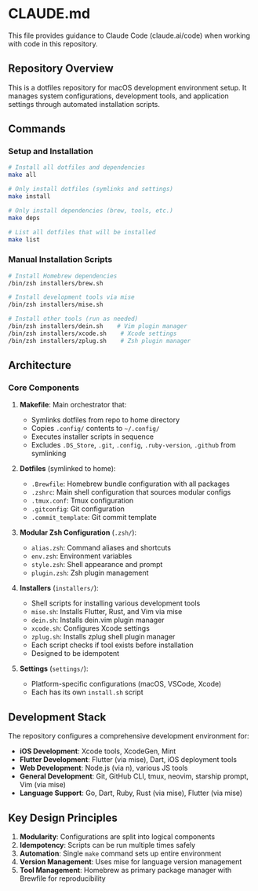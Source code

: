# CLAUDE.md

This file provides guidance to Claude Code (claude.ai/code) when working with code in this repository.

## Repository Overview

This is a dotfiles repository for macOS development environment setup. It manages system configurations, development tools, and application settings through automated installation scripts.

## Commands

### Setup and Installation
```bash
# Install all dotfiles and dependencies
make all

# Only install dotfiles (symlinks and settings)
make install

# Only install dependencies (brew, tools, etc.)
make deps

# List all dotfiles that will be installed
make list
```

### Manual Installation Scripts
```bash
# Install Homebrew dependencies
/bin/zsh installers/brew.sh

# Install development tools via mise
/bin/zsh installers/mise.sh

# Install other tools (run as needed)
/bin/zsh installers/dein.sh    # Vim plugin manager
/bin/zsh installers/xcode.sh    # Xcode settings
/bin/zsh installers/zplug.sh    # Zsh plugin manager
```

## Architecture

### Core Components

1. **Makefile**: Main orchestrator that:
   - Symlinks dotfiles from repo to home directory
   - Copies `.config/` contents to `~/.config/`
   - Executes installer scripts in sequence
   - Excludes `.DS_Store`, `.git`, `.config`, `.ruby-version`, `.github` from symlinking

2. **Dotfiles** (symlinked to home):
   - `.Brewfile`: Homebrew bundle configuration with all packages
   - `.zshrc`: Main shell configuration that sources modular configs
   - `.tmux.conf`: Tmux configuration
   - `.gitconfig`: Git configuration
   - `.commit_template`: Git commit template

3. **Modular Zsh Configuration** (`.zsh/`):
   - `alias.zsh`: Command aliases and shortcuts
   - `env.zsh`: Environment variables
   - `style.zsh`: Shell appearance and prompt
   - `plugin.zsh`: Zsh plugin management

4. **Installers** (`installers/`):
   - Shell scripts for installing various development tools
   - `mise.sh`: Installs Flutter, Rust, and Vim via mise
   - `dein.sh`: Installs dein.vim plugin manager
   - `xcode.sh`: Configures Xcode settings
   - `zplug.sh`: Installs zplug shell plugin manager
   - Each script checks if tool exists before installation
   - Designed to be idempotent

5. **Settings** (`settings/`):
   - Platform-specific configurations (macOS, VSCode, Xcode)
   - Each has its own `install.sh` script

## Development Stack

The repository configures a comprehensive development environment for:
- **iOS Development**: Xcode tools, XcodeGen, Mint
- **Flutter Development**: Flutter (via mise), Dart, iOS deployment tools
- **Web Development**: Node.js (via n), various JS tools
- **General Development**: Git, GitHub CLI, tmux, neovim, starship prompt, Vim (via mise)
- **Language Support**: Go, Dart, Ruby, Rust (via mise), Flutter (via mise)

## Key Design Principles

1. **Modularity**: Configurations are split into logical components
2. **Idempotency**: Scripts can be run multiple times safely
3. **Automation**: Single `make` command sets up entire environment
4. **Version Management**: Uses mise for language version management
5. **Tool Management**: Homebrew as primary package manager with Brewfile for reproducibility